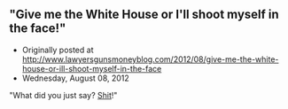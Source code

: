 ## "Give me the White House or I'll shoot myself in the face!"

 * Originally posted at http://www.lawyersgunsmoneyblog.com/2012/08/give-me-the-white-house-or-ill-shoot-myself-in-the-face
 * Wednesday, August 08, 2012

"What did you just say? [Shit](http://www.politico.com/news/stories/0812/79482.html)!"